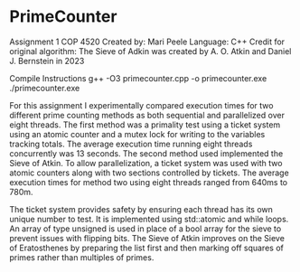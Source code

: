 # PrimeCounter
Assignment 1 COP 4520
Created by: Mari Peele
Language: C++
Credit for original algorithm: The Sieve of Adkin was created by A. O. Atkin and Daniel J. Bernstein in 2023


Compile Instructions
g++ -O3 primecounter.cpp -o primecounter.exe
./primecounter.exe

For this assignment I experimentally compared execution times for two different prime counting methods as both sequential and parallelized over eight threads. The first method was a primality test using a ticket system using an atomic counter and a mutex lock for writing to the variables tracking totals. The average execution time running eight threads concurrently was 13 seconds. The second method used implemented the Sieve of Atkin. To allow parallelization, a ticket system was used with two atomic counters along with two sections controlled by tickets. The average execution times for method two using eight threads ranged from 640ms to 780m.

The ticket system provides safety by ensuring each thread has its own unique number to test. It is implemented using std::atomic and while loops. An array of type unsigned is used in place of a bool array for the sieve to prevent issues with flipping bits. The Sieve of Atkin improves on the Sieve of Eratosthenes by preparing the list first and then marking off squares of primes rather than multiples of primes. 



